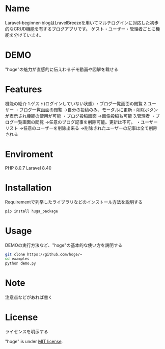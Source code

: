 
# Name
 
Laravel-beginner-blogはLravelBreezeを用いてマルチログインに対応した初歩的なCRUD機能を有するブログアプリです。
ゲスト・ユーザー・管理者ごとに機能を分けています。　
 
# DEMO
 
"hoge"の魅力が直感的に伝えわるデモ動画や図解を載せる
 
# Features
 
 機能の紹介
 1.ゲスト(ログインしていない状態)
 ・ブログ一覧画面の閲覧
 2.ユーザー
 ・ブログ一覧画面の閲覧
 ->自分の投稿のみ、モーダルに更新・削除ボタンが表示され機能の使用が可能
 ・ブログ投稿画面
 ->画像投稿も可能
 3.管理者
 ・ブログ一覧画面の閲覧
 ->任意のブログ記事を削除可能。更新は不可。
 ・ユーザーリスト
 ->任意のユーザーを削除出来る
 ->削除されたユーザーの記事は全て削除される
 
# Enviroment
 
PHP 8.0.7
Laravel 8.40
 
# Installation
 
Requirementで列挙したライブラリなどのインストール方法を説明する
 
```bash
pip install huga_package
```
 
# Usage
 
DEMOの実行方法など、"hoge"の基本的な使い方を説明する
 
```bash
git clone https://github.com/hoge/~
cd examples
python demo.py
```
 
# Note
 
注意点などがあれば書く

# License
ライセンスを明示する
 
"hoge" is under [MIT license](https://en.wikipedia.org/wiki/MIT_License).

